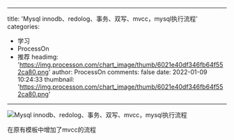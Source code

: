 
---
title: 'Mysql innodb、redolog、事务、双写、mvcc，mysql执行流程'
categories: 
 - 学习
 - ProcessOn
 - 推荐
headimg: 'https://img.processon.com/chart_image/thumb/6021e40df346fb64f552ca80.png'
author: ProcessOn
comments: false
date: 2022-01-09 10:24:33
thumbnail: 'https://img.processon.com/chart_image/thumb/6021e40df346fb64f552ca80.png'
---

<div>   
<img class="thumb" alt="Mysql innodb、redolog、事务、双写、mvcc，mysql执行流程" src="https://img.processon.com/chart_image/thumb/6021e40df346fb64f552ca80.png" referrerpolicy="no-referrer">
<p>在原有模板中增加了mvcc的流程</p>  
</div>
            